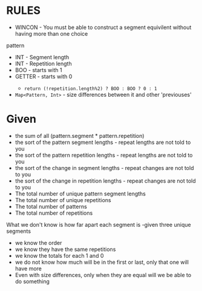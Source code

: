 # RULES
- WINCON - You must be able to construct a segment equivilent without having more than one choice


pattern
  - INT - Segment length
  - INT - Repetition length
  - BOO - starts with 1
  - GETTER <Boo> - starts with 0
    - `return (!repetition.length%2) ? BOO : BOO ? 0 : 1`
  - `Map<Pattern, Int>` - size differences between it and other 'previouses'

# Given
- the sum of all (pattern.segment * pattern.repetition)
- the sort of the pattern segment lengths - repeat lengths are not told to you
- the sort of the pattern repetition lengths - repeat lengths are not told to you
- the sort of the change in segment lengths - repeat changes are not told to you
- the sort of the change in repetition lengths - repeat changes are not told to you
- The total number of unique pattern segment lengths
- The total number of unique repetitions
- The total number of patterns
- The total number of repetitions


What we don't know is how far apart each segment is
-given three unique segments
  - we know the order
  - we know they have the same repetitions
  - we know the totals for each 1 and 0
  - we do not know how much will be in the first or last, only that one will have more
  - Even with size differences, only when they are equal will we be able to do something
